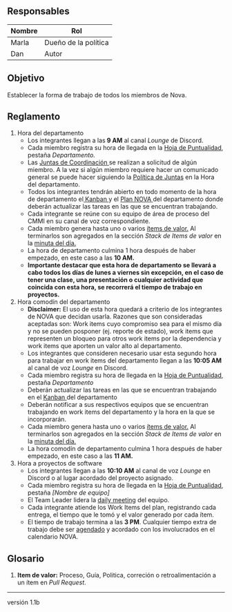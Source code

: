 ## Responsables
| Nombre    | Rol            | 
| --------- | -------------- | 
| Marla     | Dueño de la política         | 
| Dan       | Autor  |

## Objetivo
Establecer la forma de trabajo de todos los miembros de Nova.

## Reglamento
1. Hora del departamento
    <ul>
    <li>
        Los integrantes llegan a las<b> 9 AM</b> al canal <i>Lounge</i> de Discord.</a>
    </li>
    <li>
        Cada miembro registra su hora de llegada en la <a href="https://docs.google.com/spreadsheets/d/1FvGz9Ncpo9nJJBli_HoE3SdM_V-6NslJ0DPnj84xclk/edit#gid=0">Hoja de Puntualidad</a>, pestaña <i>Departamento.</i>
    </li>
    <li> Las <a href="https://github.com/novaDepto/Nova/wiki/Proceso-de-Daily-Meeting"> Juntas de Coordinación </a>se realizan a solicitud de algún miembro. A la vez si algún miembro requiere hacer un comunicado general se puede hacer siguiendo la <a href="https://github.com/novaDepto/Nova/wiki/Pol%C3%ADtica-de-Juntas">Política de Juntas</a> en la Hora del departamento.
    </li>
    <li>
        Todos los integrantes tendrán abierto en todo momento de la hora de departamento el<a href="https://miro.com/app/board/o9J_khDAZSQ=/"> Kanban </a> y el <a href="https://docs.google.com/spreadsheets/d/1_tEVZlBT36JiXt0Qq1hy3zojkzO2abnw79ju-6LbB4s/edit#gid=1631241593"> Plan NOVA </a>del departamento donde deberán actualizar las tareas en las que se encuentran trabajando.
    </li>
    <li>
        Cada integrante se reúne con su equipo de área de proceso del CMMI en su canal de voz correspondiente. 
    </li>
    <li>
        Cada miembro genera hasta uno o varios 
        <a href="#glosario1"> ítems de valor.</a> 
        Al terminarlos son agregados en la sección <i>Stack de Items de valor</i> en la <a href="https://drive.google.com/drive/folders/11kOv1oal83q3YzuDWC-a--gShOOH0_Tq?usp=sharing"> minuta del día. <a>
    </li>
    <li>
        La hora de departamento culmina 1 hora después de haber empezado, en este caso a las
        <b> 10 AM.</b> 
    </li>
    <li>
        <b> Importante destacar que esta hora de departamento se llevará a cabo todos los días de lunes a viernes sin excepción, en el caso de tener una clase, una presentación o cualquier actividad que coincida con esta hora, se recorrerá el tiempo de trabajo en proyectos.</b> 
    </li>
    </ul>
2. Hora comodín del departamento
    <ul>
    <li>
    <b>Disclaimer:</b> El uso de esta hora quedará a criterio de los integrantes de NOVA que decidan usarla. Razones que son consideradas aceptadas son: Work items cuyo compromiso sea para el mismo día y no se pueden posponer (ej. reporte de estado), work items que representen un bloqueo para otros work items por la dependencia y work items que aporten un valor alto al departamento.
    </li>
    <li>
    Los integrantes que consideren necesario usar esta segundo hora para trabajar en work items del departamento llegan a las <b>10:05 AM</b> al canal de voz <i>Lounge</i> en Discord.
    </li>
    <li>
        Cada miembro registra su hora de llegada en la <a href="https://docs.google.com/spreadsheets/d/1FvGz9Ncpo9nJJBli_HoE3SdM_V-6NslJ0DPnj84xclk/edit#gid=0">Hoja de Puntualidad</a>, pestaña <i>Departamento</i>
    <li>
    Deberán actualizar las tareas en las que se encuentran trabajando en el <a href="https://miro.com/app/board/o9J_khDAZSQ=/"> Kanban </a> del departamento 
    </li>
    <li>
    Deberán notificar a sus respectivos equipos que se encuentran trabajando en work items del departamento y la hora en la que se incorporarán. 
    </li>
    <li>
        Cada miembro genera hasta uno o varios 
        <a href="#glosario1"> ítems de valor.</a> 
        Al terminarlos son agregados en la sección <i>Stack de Items de valor</i> en la <a href="https://drive.google.com/drive/folders/11kOv1oal83q3YzuDWC-a--gShOOH0_Tq?usp=sharing"> minuta del día. <a>
    </li>
    </li>
        <li>
        La hora comodín de departamento culmina 1 hora después de haber empezado, en este caso a las
        <b> 11 AM.</b> 
    </li>
    </ul>
3. Hora a proyectos de software
    <ul>
    <li>
    Los integrantes llegan a las <b>10:10 AM</b> al canal de voz <i>Lounge</i> en Discord o al lugar acordado del proyecto asignado.
    </li>
    <li>
        Cada miembro registra su hora de llegada en la <a href="https://docs.google.com/spreadsheets/d/1FvGz9Ncpo9nJJBli_HoE3SdM_V-6NslJ0DPnj84xclk/edit#gid=0">Hoja de Puntualidad</a>, pestaña <i>[Nombre de equipo]</i>
    </li>
    <li>
    El Team Leader lidera la <a href="https://github.com/novaDepto/Nova/wiki/Proceso-de-Daily-Meeting">daily meeting</a> del equipo.</a>
    </li>
    <li>
    Cada integrante atiende los Work Items del plan, registrando cada entrega, el tiempo que le tomó y el valor generado por cada ítem.
    </li>
    <li>
        El tiempo de trabajo termina a las <b>3 PM</b>. Cualquier tiempo extra de trabajo debe ser <a href="https://github.com/novaDepto/Nova/wiki/Gu%C3%ADa-para-agendar-eventos">agendado<a> y acordado con los involucrados en el calendario NOVA. 
    </li>
    </ul>

## Glosario
1. <b id="glosario1">Item de valor:</b> Proceso, Guía, Politica, correción o retroalimentación a un ítem en <i>Pull Request</i>.

***
versión 1.1b